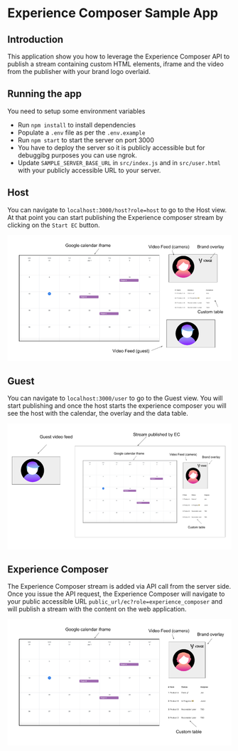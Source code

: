 # Experience Composer Sample App

## Introduction

This application show you how to leverage the Experience Composer API to publish a stream containing custom HTML elements, iframe and the video from the publisher with your brand logo overlaid.

## Running the app

You need to setup some environment variables

- Run `npm install` to install dependencies
- Populate a `.env` file as per the `.env.example`
- Run `npm start` to start the server on port 3000
- You have to deploy the server so it is publicly accessible but for debuggibg purposes you can use ngrok.
- Update `SAMPLE_SERVER_BASE_URL` in `src/index.js` and in `src/user.html` with your publicly accessible URL to your server.

## Host

You can navigate to `localhost:3000/host?role=host` to go to the Host view. At that point you can start publishing the Experience composer stream by clicking on the `Start EC` button.

![Host View](https://github.com/nexmo-se/experience-composer-blog/blob/main/images/host_View.png?raw=true)

## Guest

You can navigate to `localhost:3000/user` to go to the Guest view. You will start publishing and once the host starts the experience composer you will see the host with the calendar, the overlay and the data table.

![Guest View](https://github.com/nexmo-se/experience-composer-blog/blob/main/images/user_View.png?raw=true)

## Experience Composer

The Experience Composer stream is added via API call from the server side. Once you issue the API request, the Experience Composer will navigate to your public accessible URL `public_url/ec?role=experience_composer` and will publish a stream with the content on the web application.

![Experience Composer View](https://github.com/nexmo-se/experience-composer-blog/blob/main/images/Experience%20Composer.png?raw=true)
